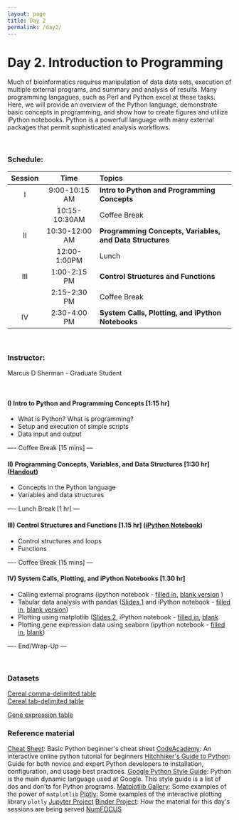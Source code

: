 ```yaml
---
layout: page
title: Day 2
permalink: /day2/
---
```



# Day 2. Introduction to Programming

Much of bioinformatics requires manipulation of data data sets, execution of multiple external programs, and summary and analysis of results.  Many programming langagues, such as Perl and Python excel at these tasks.  Here, we will provide an overview of the Python language, demonstrate basic concepts in programming, and show how to create figures and utilize iPython notebooks.  Python is a powerfull language with many external packages that permit sophisticated analysis workflows.

<br/>

### Schedule:

| Session | Time           | Topics                   | 
| :-----: |:--------------:| :----------------------- | 
| I       | 9:00-10:15 AM  | **Intro to Python and Programming Concepts** | 
|         | 10:15-10:30AM  | Coffee Break             | 
| II      | 10:30-12:00 AM | **Programming Concepts, Variables, and Data Structures**       | 
|         | 12:00-1:00PM   | Lunch                    | 
| III     | 1:00-2:15 PM   | **Control Structures and Functions**    | 
|         | 2:15-2:30 PM   | Coffee Break             | 
| IV      | 2:30-4:00 PM   | **System Calls, Plotting, and iPython Notebooks**   | 

<br/>

### Instructor:
Marcus D Sherman - Graduate Student

<br/>

#### I)   Intro to Python and Programming Concepts [1:15 hr]
- What is Python?  What is programming?
- Setup and execution of simple scripts
- Data input and output

—- Coffee Break [15 mins] —  

#### II)   Programming Concepts, Variables, and Data Structures [1:30 hr] ([Handout](../class-material/handout_day2-2_python.pdf))
- Concepts in the Python language
- Variables and data structures

—- Lunch Break [1 hr] —  

#### III)   Control Structures and Functions [1.15 hr] ([iPython Notebook](https://github.com/bioboot/web-2015/blob/gh-pages/class-material/bioinf606.ipynb))  

- Control structures and loops
- Functions

—- Coffee Break [15 mins] —  

#### IV)   System Calls, Plotting, and iPython Notebooks [1.30 hr] 
- Calling external programs (ipython notebook - [filled in](https://github.com/bioboot/web-2017/blob/gh-pages/class-material/day2_system_calls_in_ipython.ipynb), [blank version](https://github.com/bioboot/web-2017/blob/gh-pages/class-material/day2_system_calls_in_ipython_blank.ipynb) )
- Tabular data analysis with pandas ([Slides 1](../class-material/day2-python-pandas.pdf) and iPython notebook - [filled in](https://github.com/bioboot/web-2017/blob/gh-pages/class-material/day2_pandas_demo.ipynb), [blank version](https://github.com/bioboot/web-2017/blob/gh-pages/class-material/day2_pandas_demo_blank.ipynb))
- Plotting using matplotlib ([Slides 2](../class-material/day2-visualization.pdf), iPython notebook - [filled in](https://github.com/bioboot/web-2017/blob/gh-pages/class-material/day2_matplotlib_demo.ipynb), [blank](https://github.com/bioboot/web-2017/blob/gh-pages/class-material/day2_matplotlib_demo_blank.ipynb)
- Plotting gene expression data using seaborn  (ipython notebook - [filled in](https://github.com/bioboot/web-2017/blob/gh-pages/class-material/day2_visualization_with_seaborn.ipynb), [blank](https://github.com/bioboot/web-2017/blob/gh-pages/class-material/day2_visualization_with_seaborn_blank.ipynb))

—- End/Wrap-Up —

<br>

### Datasets

[Cereal comma-delimited table](../class-material/cereals.csv)  
[Cereal tab-delimited table](../class-material/cereals.tsv)

[Gene expression table](../class-material/GTEx_Analysis_v6p_RNA-seq_RNA-SeQCv1.1.8_gene_median_rpkm.gct.gz)



### Reference material
[Cheat Sheet](https://github.com/ehmatthes/pcc/releases/download/v1.0.0/beginners_python_cheat_sheet_pcc.pdf): Basic Python beginner's cheat sheet
[CodeAcademy](https://www.codecademy.com/learn/python): An interactive online python tutorial for beginners
[Hitchhiker's Guide to Python](https://docs.python-guide.org/): Guide for both novice and expert Python developers to installation, configuration, and usage best practices.
[Google Python Style Guide](https://github.com/google/styleguide/blob/gh-pages/pyguide.md): Python is the main dynamic language used at Google. This style guide is a list of dos and don'ts for Python programs.
[Matplotlib Gallery](http://matplotlib.org/gallery.html): Some examples of the power of `matplotlib`
[Plotly](https://plot.ly/python/): Some examples of the interactive plotting library `plotly`
[Jupyter Project](http://jupyter.org/)
[Binder Project](https://mybinder.org/#): How the material for this day's sessions are being served
[NumFOCUS](https://numfocus.org/)


